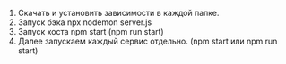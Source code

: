 1. Скачать и установить зависимости в каждой папке.
2. Запуск бэка
   npx nodemon server.js
3. Запуск хоста npm start (npm run start)
4. Далее запускаем каждый сервис отдельно. (npm start или npm run start)
